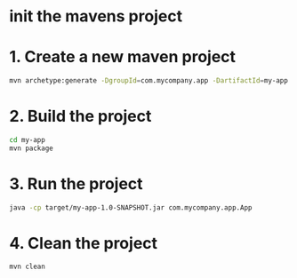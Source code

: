 # init the mavens project

# 1. Create a new maven project

```bash
mvn archetype:generate -DgroupId=com.mycompany.app -DartifactId=my-app -DarchetypeArtifactId=maven-archetype-quickstart -DinteractiveMode=false
```

# 2. Build the project

```bash
cd my-app
mvn package
```

# 3. Run the project

```bash
java -cp target/my-app-1.0-SNAPSHOT.jar com.mycompany.app.App
```

# 4. Clean the project

```bash
mvn clean
```